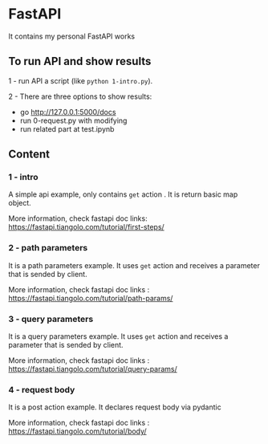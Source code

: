 # FastAPI

It contains  my personal FastAPI works

## To run API and show results

1 -  run API a script (like `python 1-intro.py`).

2 - There are three options to show results:

- go <http://127.0.0.1:5000/docs>
- run 0-request.py with modifying
- run related part at test.ipynb

## Content

### 1 - intro

A simple api example, only contains `get` action . It is return basic map object.

More information, check fastapi doc links: <https://fastapi.tiangolo.com/tutorial/first-steps/>

### 2 - path parameters

It is a path parameters example. It uses `get` action and receives a parameter that  is sended by client.

More information, check fastapi doc links : <https://fastapi.tiangolo.com/tutorial/path-params/>

### 3 - query parameters

It is a query parameters example. It uses `get` action and receives a parameter that  is sended by client.

More information, check fastapi doc links : <https://fastapi.tiangolo.com/tutorial/query-params/>

### 4 - request body

It is a post action example. It declares request body via pydantic

More information, check fastapi doc links : <https://fastapi.tiangolo.com/tutorial/body/>
